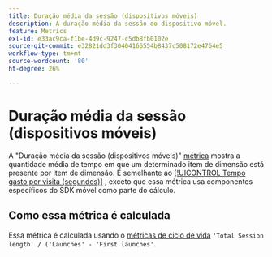 ```yaml
---
title: Duração média da sessão (dispositivos móveis)
description: A duração média da sessão do dispositivo móvel.
feature: Metrics
exl-id: e33ac9ca-f1be-4d9c-9247-c5db8fb0102e
source-git-commit: e32821dd3f30404166554b8437c508172e4764e5
workflow-type: tm+mt
source-wordcount: '80'
ht-degree: 26%

---
```


# Duração média da sessão (dispositivos móveis)

A &quot;Duração média da sessão (dispositivos móveis)&quot; [métrica](overview.md) mostra a quantidade média de tempo em que um determinado item de dimensão está presente por item de dimensão. É semelhante ao [[!UICONTROL Tempo gasto por visita (segundos)]](time-spent-per-visit.md) , exceto que essa métrica usa componentes específicos do SDK móvel como parte do cálculo.

## Como essa métrica é calculada

Essa métrica é calculada usando o [métricas de ciclo de vida](https://developer.adobe.com/client-sdks/documentation/mobile-core/lifecycle/metrics/) `'Total Session length' / ('Launches' - 'First launches'`.

